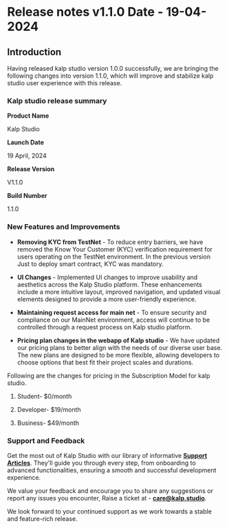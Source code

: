 # Release notes v1.1.0 Date - 19-04-2024

## Introduction

Having released kalp studio version 1.0.0 successfully, we are bringing the following changes into version 1.1.0, which will improve and stabilize kalp studio user experience with this release.

### Kalp studio release summary

**Product Name**

Kalp Studio

**Launch Date**

19 April, 2024

**Release Version**

V1.1.0

**Build Number**

1.1.0

### New Features and Improvements

-   **Removing KYC from TestNet** - To reduce entry barriers, we have removed the Know Your Customer (KYC) verification requirement for users operating on the TestNet environment. In the previous version Just to deploy smart contract, KYC was mandatory.
    
-   **UI Changes** - Implemented UI changes to improve usability and aesthetics across the Kalp Studio platform. These enhancements include a more intuitive layout, improved navigation, and updated visual elements designed to provide a more user-friendly experience.
    
-   **Maintaining request access for main net** - To ensure security and compliance on our MainNet environment, access will continue to be controlled through a request process on Kalp studio platform.
    
-   **Pricing plan changes in the webapp of Kalp studio** - We have updated our pricing plans to better align with the needs of our diverse user base. The new plans are designed to be more flexible, allowing developers to choose options that best fit their project scales and durations.

Following are the changes for pricing in the Subscription Model for kalp studio.

1.  Student- $0/month
    
2.  Developer- $19/month
    
3.  Business- $49/month
    

### Support and Feedback

Get the most out of Kalp Studio with our library of informative  [**Support Articles**](https://docs.kalp.studio/ks/welcome-to-kalp-studio-docs/introduction/getting-started-with-kalp-studio). They'll guide you through every step, from onboarding to advanced functionalities, ensuring a smooth and successful development experience.

We value your feedback and encourage you to share any suggestions or report any issues you encounter, Raise a ticket at - [**care@kalp.studio**](https://care.kalp.studio/support/home).

We look forward to your continued support as we work towards a stable and feature-rich release.